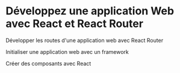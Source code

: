# Développez une application Web avec React et React Router

Développer les routes d'une application web avec React Router

Initialiser une application web avec un framework

Créer des composants avec React
